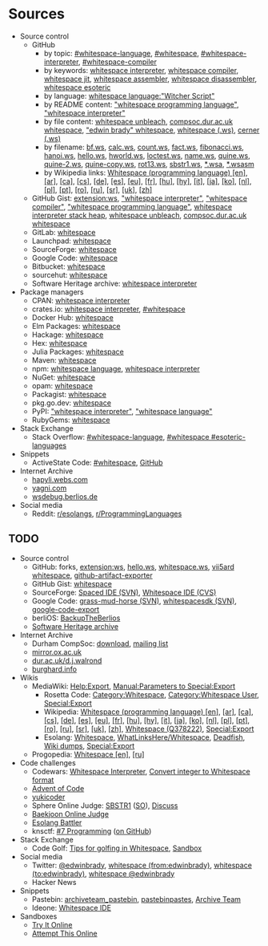 # Sources

- Source control
  - GitHub
    - by topic:
        [#whitespace-language](https://github.com/topics/whitespace-language?o=desc&s=updated),
        [#whitespace](https://github.com/topics/whitespace?o=desc&s=updated),
        [#whitespace-interpreter](https://github.com/topics/whitespace-interpreter?o=desc&s=updated),
        [#whitespace-compiler](https://github.com/topics/whitespace-compiler?o=desc&s=updated)
    - by keywords:
        [whitespace interpreter](https://github.com/search?o=desc&q=whitespace+interpreter+-org%3Awspace&s=updated&type=Repositories),
        [whitespace compiler](https://github.com/search?o=desc&q=whitespace+compiler+-org%3Awspace&s=updated&type=Repositories),
        [whitespace jit](https://github.com/search?o=desc&q=whitespace+jit+-org%3Awspace&s=updated&type=Repositories),
        [whitespace assembler](https://github.com/search?o=desc&q=whitespace+assembler+-org%3Awspace&s=updated&type=Repositories),
        [whitespace disassembler](https://github.com/search?o=desc&q=whitespace+disassembler+-org%3Awspace&s=updated&type=Repositories),
        [whitespace esoteric](https://github.com/search?o=desc&q=whitespace+esoteric+-org%3Awspace&s=updated&type=Repositories)
    - by language:
        [whitespace language:"Witcher Script"](https://github.com/search?q=whitespace+language%3A%22Witcher+Script%22+-org%3Awspace&s=updated&type=Repositories)
    - by README content:
        ["whitespace programming language"](https://github.com/search?o=desc&q=%22whitespace+programing+language%22+in%3Areadme+-org%3Awspace&s=updated&type=Repositories),
        ["whitespace interpreter"](https://github.com/search?o=desc&q=%22whitespace+interpreter%22+in%3Areadme+-org%3Awspace&s=updated&type=Repositories)
    - by file content:
        [whitespace unbleach](https://github.com/search?o=desc&q=whitespace+unbleach+-org%3Awspace&s=indexed&type=Code),
        [compsoc.dur.ac.uk whitespace](https://github.com/search?o=desc&q=compsoc.dur.ac.uk+whitespace+-org%3Awspace+-pkgname+-portname+-gentoo+-_eclasses_+-prototype+-awesome+-cheatsheet+-language%3Ahtml+-language%3Ajson+-language%3Acsv&s=indexed&type=Code),
        ["edwin brady" whitespace](https://github.com/search?o=desc&q=%22edwin+brady%22+whitespace+-org%3Awspace&s=indexed&type=Code),
        [whitespace (.ws)](https://github.com/search?o=desc&q=whitespace+extension%3Aws+-trailing+-org%3Awspace&s=indexed&type=Code),
        [cerner (.ws)](https://github.com/search?o=desc&q=cerner+extension%3Aws+-org%3Awspace&s=indexed&type=Code)
    - by filename:
        [bf.ws](https://github.com/search?o=desc&q=filename%3Abf.ws+extension%3Aws+-org%3Awspace&s=indexed&type=Code),
        [calc.ws](https://github.com/search?o=desc&q=filename%3Acalc.ws+extension%3Aws+-org%3Awspace&s=indexed&type=Code),
        [count.ws](https://github.com/search?o=desc&q=filename%3Acount.ws+extension%3Aws+-org%3Awspace&s=indexed&type=Code),
        [fact.ws](https://github.com/search?o=desc&q=filename%3Afact.ws+extension%3Aws+-org%3Awspace&s=indexed&type=Code),
        [fibonacci.ws](https://github.com/search?o=desc&q=filename%3Afibonacci.ws+extension%3Aws+-org%3Awspace&s=indexed&type=Code),
        [hanoi.ws](https://github.com/search?o=desc&q=filename%3Ahanoi.ws+extension%3Aws+-org%3Awspace&s=indexed&type=Code),
        [hello.ws](https://github.com/search?o=desc&q=filename%3Ahello.ws+extension%3Aws+-org%3Awspace&s=indexed&type=Code),
        [hworld.ws](https://github.com/search?o=desc&q=filename%3Ahworld.ws+extension%3Aws+-org%3Awspace&s=indexed&type=Code),
        [loctest.ws](https://github.com/search?o=desc&q=filename%3Aloctest.ws+extension%3Aws+-org%3Awspace&s=indexed&type=Code),
        [name.ws](https://github.com/search?o=desc&q=filename%3Aname.ws+extension%3Aws+-org%3Awspace&s=indexed&type=Code),
        [quine.ws](https://github.com/search?o=desc&q=filename%3Aquine.ws+extension%3Aws+-org%3Awspace&s=indexed&type=Code),
        [quine-2.ws](https://github.com/search?o=desc&q=filename%3Aquine-2.ws+extension%3Aws+-org%3Awspace&s=indexed&type=Code),
        [quine-copy.ws](https://github.com/search?o=desc&q=filename%3Aquine-copy.ws+extension%3Aws+-org%3Awspace&s=indexed&type=Code),
        [rot13.ws](https://github.com/search?o=desc&q=filename%3Arot13.ws+extension%3Aws+-org%3Awspace&s=indexed&type=Code),
        [sbstr1.ws](https://github.com/search?o=desc&q=filename%3Asbstr1.ws+extension%3Aws+-org%3Awspace&s=indexed&type=Code),
        [*.wsa](https://github.com/search?o=desc&q=extension%3Awsa+-filename%3Amakefile+-org%3Awspace&s=indexed&type=Code),
        [*.wsasm](https://github.com/search?o=desc&q=extension%3Awsasm+-org%3Awspace&s=indexed&type=Code)
    - by Wikipedia links:
        [Whitespace (programming language) [en]](https://github.com/search?o=desc&q=en.wikipedia.org%2Fwiki%2FWhitespace_%28programming_language%29+-language%3AHTML+-org%3Awspace&s=indexed&type=Code),
        [[ar]](https://github.com/search?o=desc&q=ar.wikipedia.org%2Fwiki%2F%D9%88%D8%A7%D9%8A%D8%AA_%D8%B3%D8%A8%D9%8A%D8%B3_%28%D9%84%D8%BA%D8%A9_%D8%A8%D8%B1%D9%85%D8%AC%D8%A9%29+-language%3AHTML+-org%3Awspace&s=indexed&type=Code),
        [[ca]](https://github.com/search?o=desc&q=ca.wikipedia.org%2Fwiki%2FWhitespace+-language%3AHTML+-org%3Awspace&s=indexed&type=Code),
        [[cs]](https://github.com/search?o=desc&q=cs.wikipedia.org%2Fwiki%2FWhitespace+-language%3AHTML+-org%3Awspace&s=indexed&type=Code),
        [[de]](https://github.com/search?o=desc&q=de.wikipedia.org%2Fwiki%2FWhitespace_%28Programmiersprache%29+-language%3AHTML+-org%3Awspace&s=indexed&type=Code),
        [[es]](https://github.com/search?o=desc&q=es.wikipedia.org%2Fwiki%2FWhitespace+-language%3AHTML+-org%3Awspace&s=indexed&type=Code),
        [[eu]](https://github.com/search?o=desc&q=eu.wikipedia.org%2Fwiki%2FWhitespace+-language%3AHTML+-org%3Awspace&s=indexed&type=Code),
        [[fr]](https://github.com/search?o=desc&q=fr.wikipedia.org%2Fwiki%2FWhitespace+-language%3AHTML+-org%3Awspace&s=indexed&type=Code),
        [[hu]](https://github.com/search?o=desc&q=hu.wikipedia.org%2Fwiki%2FWhitespace_%28programoz%C3%A1si_nyelv%29+-language%3AHTML+-org%3Awspace&s=indexed&type=Code),
        [[hy]](https://github.com/search?o=desc&q=hy.wikipedia.org%2Fwiki%2FWhitespace+-language%3AHTML+-org%3Awspace&s=indexed&type=Code),
        [[it]](https://github.com/search?o=desc&q=it.wikipedia.org%2Fwiki%2FWhitespace+-language%3AHTML+-org%3Awspace&s=indexed&type=Code),
        [[ja]](https://github.com/search?o=desc&q=ja.wikipedia.org%2Fwiki%2FWhitespace+-language%3AHTML+-org%3Awspace&s=indexed&type=Code),
        [[ko]](https://github.com/search?o=desc&q=ko.wikipedia.org%2Fwiki%2F%ED%99%94%EC%9D%B4%ED%8A%B8%EC%8A%A4%ED%8E%98%EC%9D%B4%EC%8A%A4_%28%ED%94%84%EB%A1%9C%EA%B7%B8%EB%9E%98%EB%B0%8D_%EC%96%B8%EC%96%B4%29+-language%3AHTML+-org%3Awspace&s=indexed&type=Code),
        [[nl]](https://github.com/search?o=desc&q=nl.wikipedia.org%2Fwiki%2FWhitespace_%28programmeertaal%29+-language%3AHTML+-org%3Awspace&s=indexed&type=Code),
        [[pl]](https://github.com/search?o=desc&q=pl.wikipedia.org%2Fwiki%2FWhitespace+-language%3AHTML+-org%3Awspace&s=indexed&type=Code),
        [[pt]](https://github.com/search?o=desc&q=pt.wikipedia.org%2Fwiki%2FWhitespace+-language%3AHTML+-org%3Awspace&s=indexed&type=Code),
        [[ro]](https://github.com/search?o=desc&q=ro.wikipedia.org%2Fwiki%2FWhitespace_%28limbaj_de_programare%29+-language%3AHTML+-org%3Awspace&s=indexed&type=Code),
        [[ru]](https://github.com/search?o=desc&q=ru.wikipedia.org%2Fwiki%2FWhitespace+-language%3AHTML+-org%3Awspace&s=indexed&type=Code),
        [[sr]](https://github.com/search?o=desc&q=sr.wikipedia.org%2Fwiki%2F%D0%92%D0%B0%D1%98%D1%82%D1%81%D0%BF%D0%B5%D1%98%D1%81+-language%3AHTML+-org%3Awspace&s=indexed&type=Code),
        [[uk]](https://github.com/search?o=desc&q=uk.wikipedia.org%2Fwiki%2FWhitespace+-language%3AHTML+-org%3Awspace&s=indexed&type=Code),
        [[zh]](https://github.com/search?o=desc&q=zh.wikipedia.org%2Fwiki%2FWhitespace+-language%3AHTML+-org%3Awspace&s=indexed&type=Code)
  - GitHub Gist:
      [extension:ws](https://gist.github.com/search?o=desc&q=extension%3Aws&s=updated),
      ["whitespace interpreter"](https://gist.github.com/search?o=desc&q=%22whitespace+interpreter%22&s=updated),
      ["whitespace compiler"](https://gist.github.com/search?o=desc&q=%22whitespace+compiler%22&s=updated),
      ["whitespace programming language"](https://gist.github.com/search?o=desc&q=%22whitespace+programming+language%22&s=updated),
      [whitespace interpreter stack heap](https://gist.github.com/search?o=desc&q=whitespace+interpreter+stack+heap+NOT+cloudSettings&s=updated),
      [whitespace unbleach](https://gist.github.com/search?o=desc&q=whitespace+unbleach&s=updated),
      [compsoc.dur.ac.uk whitespace](https://gist.github.com/search?o=desc&q=compsoc.dur.ac.uk+whitespace&s=updated)
  - GitLab: [whitespace](https://gitlab.com/explore?name=whitespace&sort=latest_activity_desc)
  - Launchpad: [whitespace](https://launchpad.net/projects?text=whitespace)
  - SourceForge: [whitespace](https://sourceforge.net/directory/?q=whitespace&sort=update)
  - Google Code: [whitespace](https://code.google.com/archive/search?q=whitespace)
  - Bitbucket: [whitespace](https://bitbucket.org/repo/all?name=whitespace)
  - sourcehut: [whitespace](https://sr.ht/projects?search=whitespace&sort=recently-updated)
  - Software Heritage archive: [whitespace interpreter](https://archive.softwareheritage.org/browse/search/?q=whitespace+interpreter&with_visit=true&with_content=true&search_metadata=true)
- Package managers
  - CPAN: [whitespace interpreter](https://metacpan.org/search?q=whitespace+interpreter)
  - crates.io:
      [whitespace interpreter](https://crates.io/search?q=whitespace%20interpreter&sort=new),
      [#whitespace](https://crates.io/keywords/whitespace)
  - Docker Hub: [whitespace](https://hub.docker.com/search?q=whitespace&type=image&sort=updated_at&order=desc)
  - Elm Packages: [whitespace](https://package.elm-lang.org/)
  - Hackage: [whitespace](https://hackage.haskell.org/packages/search?terms=whitespace)
  - Hex: [whitespace](https://hex.pm/packages?search=whitespace)
  - Julia Packages: [whitespace](https://juliapackages.com/packages?search=whitespace)
  - Maven: [whitespace](https://mvnrepository.com/search?q=whitespace)
  - npm:
      [whitespace language](https://www.npmjs.com/search?q=whitespace%20language),
      [whitespace interpreter](https://www.npmjs.com/search?q=whitespace%20interpreter)
  - NuGet: [whitespace](https://www.nuget.org/packages?q=whitespace)
  - opam: [whitespace](https://opam.ocaml.org/packages/)
  - Packagist: [whitespace](https://packagist.org/?query=whitespace)
  - pkg.go.dev: [whitespace](https://pkg.go.dev/search?q=whitespace)
  - PyPI:
      ["whitespace interpreter"](https://pypi.org/search/?q=%22whitespace+interpreter%22&o=-created),
      ["whitespace language"](https://pypi.org/search/?q=%22whitespace+language%22&o=-created)
  - RubyGems: [whitespace](https://rubygems.org/search?query=whitespace)
- Stack Exchange
  - Stack Overflow:
      [#whitespace-language](https://stackoverflow.com/questions/tagged/whitespace-language),
      [#whitespace #esoteric-languages](https://stackoverflow.com/questions/tagged/whitespace+esoteric-languages)
- Snippets
  - ActiveState Code:
      [#whitespace](https://code.activestate.com/recipes/tags/whitespace/),
      [GitHub](https://github.com/ActiveState/code)
- Internet Archive
  - [hapyli.webs.com](https://web.archive.org/web/20110212015726/http://hapyli.webs.com:80/)
  - [yagni.com](https://web.archive.org/web/20120417161917/http://yagni.com:80/whitespace/index.html)
  - [wsdebug.berlios.de](https://web.archive.org/web/20041031040027/http://wsdebug.berlios.de:80/)
- Social media
  - Reddit:
      [r/esolangs](https://www.reddit.com/r/esolangs/search/?q=whitespace),
      [r/ProgrammingLanguages](https://www.reddit.com/r/ProgrammingLanguages/search/?q=whitespace)

## TODO

- Source control
  - GitHub:
      forks,
      [extension:ws](https://github.com/search?o=desc&q=extension%3Aws+-org%3Awspace+-witcher+-runescape+-function+-var+-class+-xml&s=indexed&type=Code),
      [hello.ws](https://github.com/search?o=desc&q=filename%3Ahello.ws+extension%3Aws+-org%3Awspace&s=indexed&type=Code),
      [whitespace.ws](https://github.com/search?o=desc&q=filename%3Awhitespace.ws+extension%3Aws+-org%3Awspace&s=indexed&type=Code),
      [vii5ard whitespace](https://github.com/search?o=desc&q=vii5ard+whitespace+-org%3Awspace&s=indexed&type=Code),
      [github-artifact-exporter](https://github.com/github/github-artifact-exporter)
  - GitHub Gist: [whitespace](https://gist.github.com/search?q=whitespace)
  - SourceForge:
      [Spaced IDE (SVN)](https://sourceforge.net/projects/spacedide/),
      [Whitespace IDE (CVS)](https://sourceforge.net/projects/whitespaceide/)
  - Google Code:
      [grass-mud-horse (SVN)](https://code.google.com/archive/p/grass-mud-horse/),
      [whitespacesdk (SVN)](https://code.google.com/archive/p/whitespacesdk/),
      [google-code-export](https://github.com/google-code-export)
  - berliOS: [BackupTheBerlios](https://github.com/BackupTheBerlios)
  - [Software Heritage archive](https://archive.softwareheritage.org/)
- Internet Archive
  - Durham CompSoc:
      [download](https://web.archive.org/web/20150717140342/http://compsoc.dur.ac.uk:80/whitespace/download.php),
      [mailing list](https://web.archive.org/web/20141011193126/http://compsoc.dur.ac.uk/archives/whitespace/)
  - [mirror.ox.ac.uk](https://web.archive.org/web/20030414003351/http://mirror.ox.ac.uk:80/Mirrors/whitespace/)
  - [dur.ac.uk/d.j.walrond](https://web.archive.org/web/20030608044924/http://www.dur.ac.uk:80/d.j.walrond/whitespace/)
  - [burghard.info](https://web.archive.org/web/20110911114338/http://www.burghard.info/Code/Whitespace/)
- Wikis
  - MediaWiki:
      [Help:Export](https://www.mediawiki.org/wiki/Help:Export),
      [Manual:Parameters to Special:Export](https://www.mediawiki.org/wiki/Manual:Parameters_to_Special:Export)
    - Rosetta Code:
        [Category:Whitespace](https://rosettacode.org/wiki/Category:Whitespace),
        [Category:Whitespace User](https://rosettacode.org/wiki/Category:Whitespace_User),
        [Special:Export](https://rosettacode.org/wiki/Special:Export)
    - Wikipedia:
        [Whitespace (programming language) [en]](https://en.wikipedia.org/wiki/Whitespace_(programming_language)),
        [[ar]](https://ar.wikipedia.org/wiki/%D9%88%D8%A7%D9%8A%D8%AA_%D8%B3%D8%A8%D9%8A%D8%B3_(%D9%84%D8%BA%D8%A9_%D8%A8%D8%B1%D9%85%D8%AC%D8%A9)),
        [[ca]](https://ca.wikipedia.org/wiki/Whitespace),
        [[cs]](https://cs.wikipedia.org/wiki/Whitespace),
        [[de]](https://de.wikipedia.org/wiki/Whitespace_(Programmiersprache)),
        [[es]](https://es.wikipedia.org/wiki/Whitespace),
        [[eu]](https://eu.wikipedia.org/wiki/Whitespace),
        [[fr]](https://fr.wikipedia.org/wiki/Whitespace),
        [[hu]](https://hu.wikipedia.org/wiki/Whitespace_(programoz%C3%A1si_nyelv)),
        [[hy]](https://hy.wikipedia.org/wiki/Whitespace),
        [[it]](https://it.wikipedia.org/wiki/Whitespace),
        [[ja]](https://ja.wikipedia.org/wiki/Whitespace),
        [[ko]](https://ko.wikipedia.org/wiki/%ED%99%94%EC%9D%B4%ED%8A%B8%EC%8A%A4%ED%8E%98%EC%9D%B4%EC%8A%A4_(%ED%94%84%EB%A1%9C%EA%B7%B8%EB%9E%98%EB%B0%8D_%EC%96%B8%EC%96%B4)),
        [[nl]](https://nl.wikipedia.org/wiki/Whitespace_(programmeertaal)),
        [[pl]](https://pl.wikipedia.org/wiki/Whitespace),
        [[pt]](https://pt.wikipedia.org/wiki/Whitespace),
        [[ro]](https://ro.wikipedia.org/wiki/Whitespace_(limbaj_de_programare)),
        [[ru]](https://ru.wikipedia.org/wiki/Whitespace),
        [[sr]](https://sr.wikipedia.org/wiki/%D0%92%D0%B0%D1%98%D1%82%D1%81%D0%BF%D0%B5%D1%98%D1%81),
        [[uk]](https://uk.wikipedia.org/wiki/Whitespace),
        [[zh]](https://zh.wikipedia.org/wiki/Whitespace),
        [Whitespace (Q378222)](https://www.wikidata.org/wiki/Q378222),
        [Special:Export](https://en.wikipedia.org/wiki/Special:Export)
    - Esolang:
        [Whitespace](https://esolangs.org/wiki/Whitespace),
        [WhatLinksHere/Whitespace](https://esolangs.org/wiki/Special:WhatLinksHere/Whitespace),
        [Deadfish](https://esolangs.org/wiki/Deadfish#Whitespace),
        [Wiki dumps](https://esolangs.org/wiki/Esolang:Wiki_dumps),
        [Special:Export](https://esolangs.org/wiki/Special:Export)
  - Progopedia:
      [Whitespace [en]](http://progopedia.com/language/whitespace/),
      [[ru]](http://progopedia.ru/language/whitespace/)
- Code challenges
  - Codewars:
      [Whitespace Interpreter](https://www.codewars.com/kata/whitespace-interpreter),
      [Convert integer to Whitespace format](https://www.codewars.com/kata/55b350026cc02ac1a7000032)
  - [Advent of Code](https://adventofcode.com/)
  - [yukicoder](https://yukicoder.me/)
  - Sphere Online Judge:
      [SBSTR1](https://www.spoj.com/problems/SBSTR1/) ([SO](https://stackoverflow.com/questions/26521780/how-to-check-whether-a-string-is-substring-of-another-in-whitespace)),
      [Discuss](https://discuss.spoj.com/search?q=whitespace)
  - [Baekjoon Online Judge](https://www.acmicpc.net/)
  - [Esolang Battler](https://esolang.hakatashi.com/)
  - knsctf:
      [#7 Programming](https://ksnctf.sweetduet.info/problem/7) ([on GitHub](https://github.com/search?o=desc&q=0962664770776731080774868826855754386638240000e&s=indexed&type=Code))
- Stack Exchange
  - Code Golf:
      [Tips for golfing in Whitespace](https://codegolf.stackexchange.com/questions/48442/tips-for-golfing-in-whitespace),
      [Sandbox](https://codegolf.meta.stackexchange.com/questions/2140/sandbox-for-proposed-challenges?answertab=active)
- Social media
  - Twitter:
      [@edwinbrady](https://twitter.com/edwinbrady),
      [whitespace (from:edwinbrady)](https://twitter.com/search?q=whitespace%20(from%3Aedwinbrady)),
      [whitespace (to:edwinbrady)](https://twitter.com/search?q=whitespace%20(to%3Aedwinbrady)),
      [whitespace @edwinbrady](https://twitter.com/search?q=whitespace%20(%40edwinbrady))
  - Hacker News
- Snippets
  - Pastebin:
      [archiveteam_pastebin](https://archive.org/details/archiveteam_pastebin),
      [pastebinpastes](https://archive.org/details/pastebinpastes),
      [Archive Team](https://wiki.archiveteam.org/index.php/Pastebin)
  - Ideone: [Whitespace IDE](https://www.ideone.com/l/whitespace)
- Sandboxes
  - [Try It Online](https://tio.run/#whitespace)
  - [Attempt This Online](https://ato.pxeger.com/)
